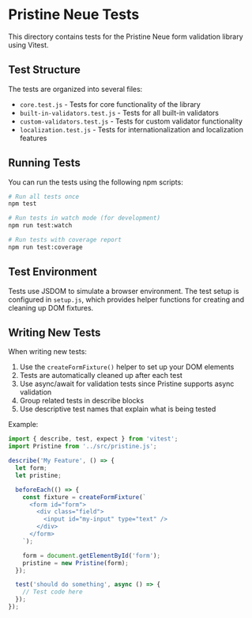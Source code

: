 # Pristine Neue Tests

This directory contains tests for the Pristine Neue form validation library using Vitest.

## Test Structure

The tests are organized into several files:

- `core.test.js` - Tests for core functionality of the library
- `built-in-validators.test.js` - Tests for all built-in validators
- `custom-validators.test.js` - Tests for custom validator functionality
- `localization.test.js` - Tests for internationalization and localization features

## Running Tests

You can run the tests using the following npm scripts:

```bash
# Run all tests once
npm test

# Run tests in watch mode (for development)
npm run test:watch

# Run tests with coverage report
npm run test:coverage
```

## Test Environment

Tests use JSDOM to simulate a browser environment. The test setup is configured in `setup.js`, which provides helper functions for creating and cleaning up DOM fixtures.

## Writing New Tests

When writing new tests:

1. Use the `createFormFixture()` helper to set up your DOM elements
2. Tests are automatically cleaned up after each test
3. Use async/await for validation tests since Pristine supports async validation
4. Group related tests in describe blocks
5. Use descriptive test names that explain what is being tested

Example:

```javascript
import { describe, test, expect } from 'vitest';
import Pristine from '../src/pristine.js';

describe('My Feature', () => {
  let form;
  let pristine;

  beforeEach(() => {
    const fixture = createFormFixture(`
      <form id="form">
        <div class="field">
          <input id="my-input" type="text" />
        </div>
      </form>
    `);

    form = document.getElementById('form');
    pristine = new Pristine(form);
  });

  test('should do something', async () => {
    // Test code here
  });
});
```
